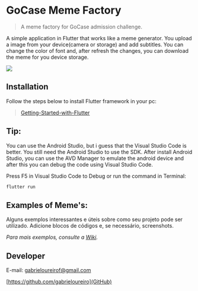 # GoCase Meme Factory

> A meme factory for GoCase admission challenge.

A simple application in Flutter that works like a meme generator. You upload a image from your device(camera or storage) and add subtitles. You can change the color of font and, after refresh the changes, you can download the meme for you device storage.

![](../header.png)

## Installation
Follow the steps below to install Flutter framework in your pc:

> [Getting-Started-with-Flutter][Getting-Started-with-Flutter]

## Tip:

You can use the Android Studio, but i guess that the Visual Studio Code is better. You still need the Android Studio to use the SDK. After install Android Studio, you can use the AVD Manager to emulate the android device and after this you can debug the code using Visual Studio Code.

Press F5 in Visual Studio Code to Debug or run the command in Terminal:
```sh
flutter run
```

## Examples of Meme's:

Alguns exemplos interessantes e úteis sobre como seu projeto pode ser utilizado. Adicione blocos de códigos e, se necessário, screenshots.

_Para mais exemplos, consulte a [Wiki][wiki]._ 

## Developer

E-mail: gabrieloureirof@gmail.com


[https://github.com/gabrieloureiro](GitHub)



[npm-image]: https://img.shields.io/npm/v/datadog-metrics.svg?style=flat-square
[npm-url]: https://npmjs.org/package/datadog-metrics
[npm-downloads]: https://img.shields.io/npm/dm/datadog-metrics.svg?style=flat-square
[travis-image]: https://img.shields.io/travis/dbader/node-datadog-metrics/master.svg?style=flat-square
[travis-url]: https://travis-ci.org/dbader/node-datadog-metrics
[wiki]: https://github.com/seunome/seuprojeto/wiki

[Getting-Started-with-Flutter]: https://flutter.dev/docs/get-started/install


